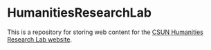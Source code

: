 # HumanitiesResearchLab

This is a repository for storing web content for the [CSUN Humanities Research Lab website](http://www.csun.edu/humanities/research-lab/).